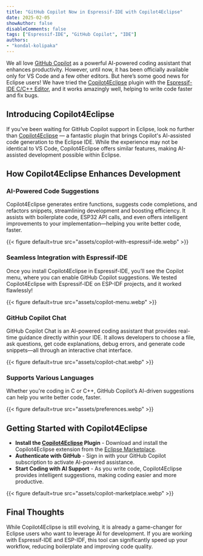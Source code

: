 ```yaml
---
title: "GitHub Copilot Now in Espressif-IDE with Copilot4Eclipse"
date: 2025-02-05
showAuthor: false
disableComments: false
tags: ["Espressif-IDE", "GitHub Copilot", "IDE"]
authors:
- "kondal-kolipaka"
---
```


We all love [GitHub Copilot](https://github.com/features/copilot) as a powerful AI-powered coding assistant that enhances productivity. However, until now, it has been officially available only for VS Code and a few other editors. But here’s some good news for Eclipse users! We have tried the [Copilot4Eclipse](https://www.genuitec.com/products/copilot4eclipse/) plugin with the [Espressif-IDE C/C++ Editor](https://docs.espressif.com/projects/espressif-ide/en/latest/additionalfeatures/lspeditor.html#lsp-c-c-editor), and it works amazingly well, helping to write code faster and fix bugs.

## Introducing Copilot4Eclipse

If you've been waiting for GitHub Copilot support in Eclipse, look no further than [Copilot4Eclipse](https://www.genuitec.com/products/copilot4eclipse/) — a fantastic plugin that brings Copilot's AI-assisted code generation to the Eclipse IDE. While the experience may not be identical to VS Code, Copilot4Eclipse offers similar features, making AI-assisted development possible within Eclipse.

## How Copilot4Eclipse Enhances Development

### AI-Powered Code Suggestions

Copilot4Eclipse generates entire functions, suggests code completions, and refactors snippets, streamlining development and boosting efficiency. It assists with boilerplate code, ESP32 API calls, and even offers intelligent improvements to your implementation—helping you write better code, faster.

{{< figure default=true src="assets/copilot-with-espressif-ide.webp" >}}

### Seamless Integration with Espressif-IDE

Once you install Copilot4Eclipse in Espressif-IDE, you’ll see the Copilot menu, where you can enable GitHub Copilot suggestions. We tested Copilot4Eclipse with Espressif-IDE on ESP-IDF projects, and it worked flawlessly!

{{< figure default=true src="assets/copilot-menu.webp" >}}

### GitHub Copilot Chat

GitHub Copilot Chat is an AI-powered coding assistant that provides real-time guidance directly within your IDE. It allows developers to choose a file, ask questions, get code explanations, debug errors, and generate code snippets—all through an interactive chat interface.

{{< figure default=true src="assets/copilot-chat.webp" >}}

### Supports Various Languages

Whether you're coding in C or C++, GitHub Copilot’s AI-driven suggestions can help you write better code, faster.

{{< figure default=true src="assets/preferences.webp" >}}

## Getting Started with Copilot4Eclipse

- **Install the [Copilot4Eclipse](https://www.genuitec.com/products/copilot4eclipse/docs/installation) Plugin** - Download and install the Copilot4Eclipse extension from the [Eclipse Marketplace](https://marketplace.eclipse.org/content/copilot4eclipse).
- **Authenticate with GitHub** - Sign in with your GitHub Copilot subscription to activate AI-powered assistance.
- **Start Coding with AI Support** - As you write code, Copilot4Eclipse provides intelligent suggestions, making coding easier and more productive.

{{< figure default=true src="assets/copilot-marketplace.webp" >}}

## Final Thoughts

While Copilot4Eclipse is still evolving, it is already a game-changer for Eclipse users who want to leverage AI for development. If you are working with Espressif-IDE and ESP-IDF, this tool can significantly speed up your workflow, reducing boilerplate and improving code quality.
